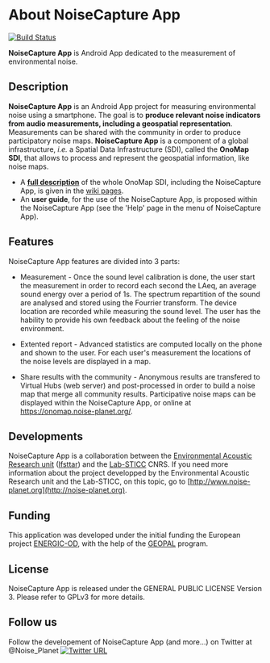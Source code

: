 # About NoiseCapture App

[![Build Status](https://travis-ci.org/Ifsttar/NoiseCapture.svg?branch=master)](https://travis-ci.org/Ifsttar/NoiseCapture) 

**NoiseCapture App** is Android App dedicated to the measurement of environmental noise.

## Description
**NoiseCapture App** is an Android App project for measuring environmental noise using a smartphone. The goal is to **produce relevant noise indicators from audio measurements, including a geospatial representation**. Measurements can be shared with the community in order to produce participatory noise maps. **NoiseCapture App** is a component of a global infrastructure, _i.e._ a Spatial Data Infrastructure (SDI), called the **OnoMap SDI**, that allows to process and represent the geospatial information, like noise maps.

* A  [**full description**](https://github.com/Ifsttar/NoiseCapture/wiki) of the whole OnoMap SDI, including the NoiseCapture App, is given in the [wiki pages](https://github.com/Ifsttar/NoiseCapture/wiki).
* An **user guide**, for the use of the NoiseCapture App, is proposed within the NoiseCapture App (see the 'Help' page in the menu of NoiseCapture App).

## Features

NoiseCapture App features are divided into 3 parts:

 - Measurement - Once the sound level calibration is done, the user start the measurement in order to record each second the LAeq, an average sound energy over a period of 1s. The spectrum repartition of the sound are analysed and stored using the Fourrier transform. The device location are recorded while measuring the sound level. The user has the hability to provide his own feedback about the feeling of the noise environment.

 - Extented report - Advanced statistics are computed locally on the phone and shown to the user. For each user's measurement the locations of the noise levels are displayed in a map.

 - Share results with the community - Anonymous results are transfered to Virtual Hubs (web server) and post-processed in order to build a noise map that merge all community results. Participative noise maps can be displayed within the NoiseCapture App, or online at https://onomap.noise-planet.org/.

## Developments
NoiseCapture App is a collaboration between the [Environmental Acoustic Research unit](http://www.umrae.fr/en/) ([Ifsttar](http://www.ifsttar.fr)) and the [Lab-STICC](http://www.lab-sticc.fr/) CNRS. If you need more information about the project developped by the Environmental Acoustic Research unit and the Lab-STICC, on this topic, go to [http://www.noise-planet.org](http://noise-planet.org).

## Funding
This application was developed under the initial funding the European project [ENERGIC-OD](http://www.energic-od.eu/), with the help of the [GEOPAL](http://www.geopal.org/accueil) program.

## License
NoiseCapture App is released under the GENERAL PUBLIC LICENSE Version 3. Please refer to GPLv3 for more details.

## Follow us
Follow the developement of NoiseCapture App (and more...) on Twitter at @Noise_Planet
[![Twitter URL](https://img.shields.io/twitter/url/http/shields.io.svg?style=social)](https://twitter.com/Noise_Planet)

